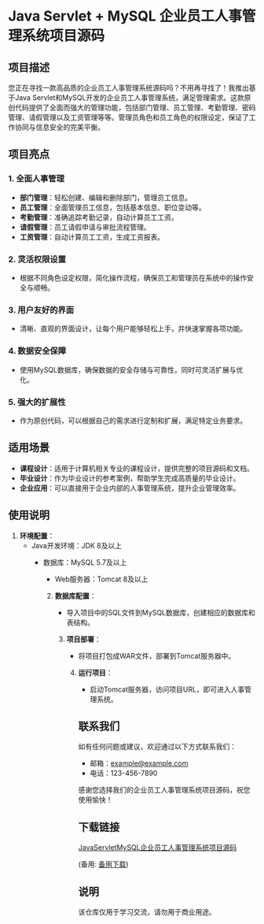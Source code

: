 # Java Servlet + MySQL 企业员工人事管理系统项目源码

## 项目描述

您正在寻找一款高品质的企业员工人事管理系统源码吗？不用再寻找了！我推出基于Java Servlet和MySQL开发的企业员工人事管理系统，满足管理需求。这款原创代码提供了全面而强大的管理功能，包括部门管理、员工管理、考勤管理、密码管理、请假管理以及工资管理等等。管理员角色和员工角色的权限设定，保证了工作协同与信息安全的完美平衡。

## 项目亮点

### 1. 全面人事管理
- **部门管理**：轻松创建、编辑和删除部门，管理员工信息。
- **员工管理**：全面管理员工信息，包括基本信息、职位变动等。
- **考勤管理**：准确追踪考勤记录，自动计算员工工资。
- **请假管理**：员工请假申请与审批流程管理。
- **工资管理**：自动计算员工工资，生成工资报表。

### 2. 灵活权限设置
- 根据不同角色设定权限，简化操作流程，确保员工和管理员在系统中的操作安全与顺畅。

### 3. 用户友好的界面
- 清晰、直观的界面设计，让每个用户能够轻松上手，并快速掌握各项功能。

### 4. 数据安全保障
- 使用MySQL数据库，确保数据的安全存储与可靠性，同时可灵活扩展与优化。

### 5. 强大的扩展性
- 作为原创代码，可以根据自己的需求进行定制和扩展，满足特定业务要求。

## 适用场景

- **课程设计**：适用于计算机相关专业的课程设计，提供完整的项目源码和文档。
- **毕业设计**：作为毕业设计的参考案例，帮助学生完成高质量的毕业设计。
- **企业应用**：可以直接用于企业内部的人事管理系统，提升企业管理效率。

## 使用说明

1. **环境配置**：
   - Java开发环境：JDK 8及以上
      - 数据库：MySQL 5.7及以上
         - Web服务器：Tomcat 8及以上

         2. **数据库配置**：
            - 导入项目中的SQL文件到MySQL数据库，创建相应的数据库和表结构。

            3. **项目部署**：
               - 将项目打包成WAR文件，部署到Tomcat服务器中。

               4. **运行项目**：
                  - 启动Tomcat服务器，访问项目URL，即可进入人事管理系统。

                  ## 联系我们

                  如有任何问题或建议，欢迎通过以下方式联系我们：
                  - 邮箱：example@example.com
                  - 电话：123-456-7890

                  感谢您选择我们的企业员工人事管理系统项目源码，祝您使用愉快！

                  ## 下载链接
                  [JavaServletMySQL企业员工人事管理系统项目源码](https://pan.quark.cn/s/78663af69262) 

                  (备用: [备用下载](https://pan.baidu.com/s/1znxpSvZYZgzjm93zUEM5vA?pwd=1234))

                  ## 说明

                  该仓库仅用于学习交流，请勿用于商业用途。
